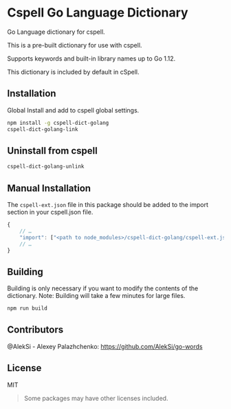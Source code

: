 # Cspell Go Language Dictionary

Go Language dictionary for cspell.

This is a pre-built dictionary for use with cspell.

Supports keywords and built-in library names up to Go 1.12.

This dictionary is included by default in cSpell.

## Installation

Global Install and add to cspell global settings.

```sh
npm install -g cspell-dict-golang
cspell-dict-golang-link
```

## Uninstall from cspell

```sh
cspell-dict-golang-unlink
```

## Manual Installation

The `cspell-ext.json` file in this package should be added to the import section in your cspell.json file.

```javascript
{
    // …
    "import": ["<path to node_modules>/cspell-dict-golang/cspell-ext.json"],
    // …
}
```

## Building

Building is only necessary if you want to modify the contents of the dictionary. Note: Building will take a few minutes for large files.

```sh
npm run build
```

## Contributors

@AlekSi - Alexey Palazhchenko: https://github.com/AlekSi/go-words

## License

MIT

> Some packages may have other licenses included.

<!--- cspell:ignore Alek Alexey Palazhchenko -->
